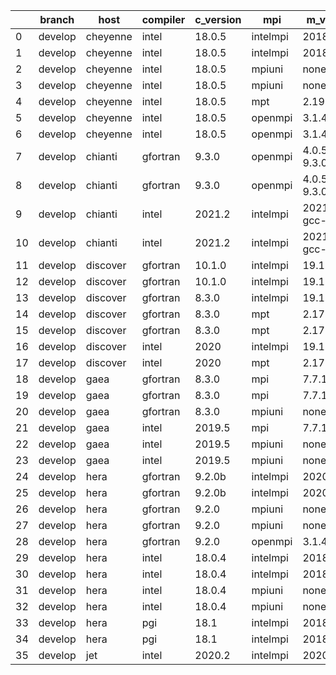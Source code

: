 |    | branch   | host     | compiler   | c_version   | mpi      | m_version          | o_g   | os     | build   | u_pass   | u_fail   | s_pass   | s_fail   | e_pass   | e_fail   | nuopc_pass   | nuopc_fail   | artifacts_hash                                                                                             | modified            |
|----|----------|----------|------------|-------------|----------|--------------------|-------|--------|---------|----------|----------|----------|----------|----------|----------|--------------|--------------|------------------------------------------------------------------------------------------------------------|---------------------|
|  0 | develop  | cheyenne | intel      | 18.0.5      | intelmpi | 2018.4.274         | O     | Linux  | Pass    | 13685    | 0        | 49       | 0        | 80       | 0        | 50           | 0            | [artifacts](https://github.com/esmf-org/esmf-test-artifacts/tree/7ef1e6c42b7d3f8bde961376f3fe22d1e109685e) | 03/02/2022_19:14:19 |
|  1 | develop  | cheyenne | intel      | 18.0.5      | intelmpi | 2018.4.274         | g     | Linux  | Pass    | 13685    | 0        | 49       | 0        | 80       | 0        | 50           | 0            | [artifacts](https://github.com/esmf-org/esmf-test-artifacts/tree/a4b08a4054d8875adabeee82219c3d828a276b32) | 03/02/2022_19:14:19 |
|  2 | develop  | cheyenne | intel      | 18.0.5      | mpiuni   | none               | O     | Linux  | Pass    | 12158    | 0        | 8        | 0        | 43       | 0        | 0            | 50           | [artifacts](https://github.com/esmf-org/esmf-test-artifacts/tree/8a7404158e123d5faef2ac622ec79adf4db66e4f) | 03/02/2022_19:14:19 |
|  3 | develop  | cheyenne | intel      | 18.0.5      | mpiuni   | none               | g     | Linux  | Pass    | 12158    | 0        | 8        | 0        | 43       | 0        | 0            | 50           | [artifacts](https://github.com/esmf-org/esmf-test-artifacts/tree/2baae6264f848769e483ece4c2709621ccbe8922) | 03/02/2022_19:14:19 |
|  4 | develop  | cheyenne | intel      | 18.0.5      | mpt      | 2.19               | g     | Linux  | Pass    | 13685    | 0        | 49       | 0        | 80       | 0        | 50           | 0            | [artifacts](https://github.com/esmf-org/esmf-test-artifacts/tree/0df3e37329c6b20c5b6e25ccacd8183903f17a3a) | 03/02/2022_19:14:19 |
|  5 | develop  | cheyenne | intel      | 18.0.5      | openmpi  | 3.1.4              | O     | Linux  | Pass    | 13685    | 0        | 49       | 0        | 80       | 0        | 50           | 0            | [artifacts](https://github.com/esmf-org/esmf-test-artifacts/tree/a4283606f86ac419c7813efc91be75764b0e579d) | 03/02/2022_19:14:19 |
|  6 | develop  | cheyenne | intel      | 18.0.5      | openmpi  | 3.1.4              | g     | Linux  | Pass    | 13685    | 0        | 49       | 0        | 80       | 0        | 50           | 0            | [artifacts](https://github.com/esmf-org/esmf-test-artifacts/tree/84ed44e1c8dd0e5fa7cea20ec64ea4d54bb0c1e4) | 03/02/2022_19:14:19 |
|  7 | develop  | chianti  | gfortran   | 9.3.0       | openmpi  | 4.0.5-gcc-9.3.0    | O     | Linux  | Pass    | 13685    | 0        | 49       | 0        | 80       | 0        | 44           | 6            | [artifacts](https://github.com/esmf-org/esmf-test-artifacts/tree/0683aed742cb46ff53ba6d024d546d910ade7e1a) | 03/02/2022_19:20:06 |
|  8 | develop  | chianti  | gfortran   | 9.3.0       | openmpi  | 4.0.5-gcc-9.3.0    | g     | Linux  | Pass    | 13685    | 0        | 49       | 0        | 80       | 0        | 44           | 6            | [artifacts](https://github.com/esmf-org/esmf-test-artifacts/tree/d90f093444981af1cdd2f923e773397d25ad6279) | 03/02/2022_19:20:06 |
|  9 | develop  | chianti  | intel      | 2021.2      | intelmpi | 2021.2.0-gcc-9.3.0 | O     | Linux  | Pass    | 13685    | 0        | 49       | 0        | 80       | 0        | 44           | 6            | [artifacts](https://github.com/esmf-org/esmf-test-artifacts/tree/50c6333296b17dac583677c0bcb9af80b11f1934) | 03/02/2022_19:20:06 |
| 10 | develop  | chianti  | intel      | 2021.2      | intelmpi | 2021.2.0-gcc-9.3.0 | g     | Linux  | Pass    | 13685    | 0        | 49       | 0        | 80       | 0        | 44           | 6            | [artifacts](https://github.com/esmf-org/esmf-test-artifacts/tree/d755d99739718938f6c99e4dbcd71bf798e08eae) | 03/02/2022_19:20:06 |
| 11 | develop  | discover | gfortran   | 10.1.0      | intelmpi | 19.1.3.304         | O     | Linux  | Pass    | 13670    | 15       | 49       | 0        | 80       | 0        | 50           | 0            | [artifacts](https://github.com/esmf-org/esmf-test-artifacts/tree/93a4476c20d82ba13b82998e4843b49168f442b3) | 03/02/2022_19:24:22 |
| 12 | develop  | discover | gfortran   | 10.1.0      | intelmpi | 19.1.3.304         | g     | Linux  | Pass    | 13670    | 15       | 49       | 0        | 80       | 0        | 50           | 0            | [artifacts](https://github.com/esmf-org/esmf-test-artifacts/tree/1db4db2ca32c1b70937dcfaf3851007573af8231) | 03/02/2022_19:24:22 |
| 13 | develop  | discover | gfortran   | 8.3.0       | intelmpi | 19.1.3.304         | O     | Linux  | Pass    | 13670    | 15       | 49       | 0        | 80       | 0        | 50           | 0            | [artifacts](https://github.com/esmf-org/esmf-test-artifacts/tree/b0aa69764598806378eb0318286682b8be1355bf) | 03/02/2022_19:24:22 |
| 14 | develop  | discover | gfortran   | 8.3.0       | mpt      | 2.17               | O     | Linux  | Pass    | 13685    | 0        | 49       | 0        | 80       | 0        | 46           | 4            | [artifacts](https://github.com/esmf-org/esmf-test-artifacts/tree/c9d370bfb0473af50abfe307cfa36073ea8e957e) | 03/02/2022_19:24:22 |
| 15 | develop  | discover | gfortran   | 8.3.0       | mpt      | 2.17               | g     | Linux  | Pass    | 13685    | 0        | 49       | 0        | 80       | 0        | 46           | 4            | [artifacts](https://github.com/esmf-org/esmf-test-artifacts/tree/0c43092b88009453a6c97c377a5dc9825fb379de) | 03/02/2022_19:24:22 |
| 16 | develop  | discover | intel      | 2020        | intelmpi | 19.1.3.304         | g     | Linux  | Pass    | 13685    | 0        | 49       | 0        | 80       | 0        | 50           | 0            | [artifacts](https://github.com/esmf-org/esmf-test-artifacts/tree/7d380c381b5a3388b4b850469ddb4dd1140d7e3d) | 03/02/2022_19:24:22 |
| 17 | develop  | discover | intel      | 2020        | mpt      | 2.17               | g     | Linux  | Pass    | 13685    | 0        | 49       | 0        | 80       | 0        | 50           | 0            | [artifacts](https://github.com/esmf-org/esmf-test-artifacts/tree/81d4829748f6162ed2401a7ed5e5d808e03875fa) | 03/02/2022_19:24:22 |
| 18 | develop  | gaea     | gfortran   | 8.3.0       | mpi      | 7.7.11             | O     | Unicos | Pass    | 13684    | 1        | 49       | 0        | 80       | 0        | 47           | 3            | [artifacts](https://github.com/esmf-org/esmf-test-artifacts/tree/0b7d35373edb729a91718e07aa28d0189c01efe9) | 03/02/2022_19:29:07 |
| 19 | develop  | gaea     | gfortran   | 8.3.0       | mpi      | 7.7.11             | g     | Unicos | Pass    | 13684    | 1        | 49       | 0        | 80       | 0        | 47           | 3            | [artifacts](https://github.com/esmf-org/esmf-test-artifacts/tree/dbba402385c9c6d49706aaa2038150949a5da457) | 03/02/2022_19:29:07 |
| 20 | develop  | gaea     | gfortran   | 8.3.0       | mpiuni   | none               | g     | Unicos | Pass    | 12158    | 0        | 8        | 0        | 43       | 0        | 0            | 50           | [artifacts](https://github.com/esmf-org/esmf-test-artifacts/tree/91c7dd6bb653407759ee1d5678126ef17983fc22) | 03/02/2022_19:29:07 |
| 21 | develop  | gaea     | intel      | 2019.5      | mpi      | 7.7.11             | O     | Unicos | Pass    | 13670    | 15       | 49       | 0        | 80       | 0        | 47           | 3            | [artifacts](https://github.com/esmf-org/esmf-test-artifacts/tree/f03a0814f95dd99b51fcb69167fd3546aeb4d50c) | 03/02/2022_19:29:07 |
| 22 | develop  | gaea     | intel      | 2019.5      | mpiuni   | none               | O     | Unicos | Pass    | 12143    | 15       | 8        | 0        | 43       | 0        | 0            | 50           | [artifacts](https://github.com/esmf-org/esmf-test-artifacts/tree/9dc6102e7871d98b9a0b09232b77c4ce43f94d07) | 03/02/2022_19:29:07 |
| 23 | develop  | gaea     | intel      | 2019.5      | mpiuni   | none               | g     | Unicos | Pass    | 12143    | 15       | 8        | 0        | 43       | 0        | 0            | 50           | [artifacts](https://github.com/esmf-org/esmf-test-artifacts/tree/ef25fbfee3441197afef3b91324b2ae86b28b431) | 03/02/2022_19:29:07 |
| 24 | develop  | hera     | gfortran   | 9.2.0b      | intelmpi | 2020               | O     | Linux  | Pass    | 0        | 8807     | 0        | 49       | 0        | 80       | 0            | 50           | [artifacts](https://github.com/esmf-org/esmf-test-artifacts/tree/98fadaddab1cca4d23e014fd14310cab18457f99) | 03/02/2022_19:36:21 |
| 25 | develop  | hera     | gfortran   | 9.2.0b      | intelmpi | 2020               | g     | Linux  | Pass    | 0        | 8807     | 0        | 49       | 0        | 80       | 0            | 50           | [artifacts](https://github.com/esmf-org/esmf-test-artifacts/tree/febf3154a058f1802f9d9aeae27af5b00cc458f4) | 03/02/2022_19:36:21 |
| 26 | develop  | hera     | gfortran   | 9.2.0       | mpiuni   | none               | O     | Linux  | Pass    | 12158    | 0        | 8        | 0        | 43       | 0        | 0            | 50           | [artifacts](https://github.com/esmf-org/esmf-test-artifacts/tree/821eed4f3259bb92e8502d67359eee5e3c8b10a7) | 03/02/2022_19:36:21 |
| 27 | develop  | hera     | gfortran   | 9.2.0       | mpiuni   | none               | g     | Linux  | Pass    | 12158    | 0        | 8        | 0        | 43       | 0        | 0            | 50           | [artifacts](https://github.com/esmf-org/esmf-test-artifacts/tree/1c387816cb5f375b72d46f0a3e3fcb16fe1fc144) | 03/02/2022_19:36:21 |
| 28 | develop  | hera     | gfortran   | 9.2.0       | openmpi  | 3.1.4              | g     | Linux  | Pass    | 13685    | 0        | 49       | 0        | 80       | 0        | 50           | 0            | [artifacts](https://github.com/esmf-org/esmf-test-artifacts/tree/60f84bad2c06597ffef14a67cb94edfbb6ac1d34) | 03/02/2022_19:36:21 |
| 29 | develop  | hera     | intel      | 18.0.4      | intelmpi | 2018.4.274         | O     | Linux  | Pass    | 13685    | 0        | 49       | 0        | 80       | 0        | 50           | 0            | [artifacts](https://github.com/esmf-org/esmf-test-artifacts/tree/88aceedb644445f2941329874f9f4669ffadc89a) | 03/02/2022_19:36:21 |
| 30 | develop  | hera     | intel      | 18.0.4      | intelmpi | 2018.4.274         | g     | Linux  | Pass    | 13685    | 0        | 49       | 0        | 80       | 0        | 50           | 0            | [artifacts](https://github.com/esmf-org/esmf-test-artifacts/tree/85b73f764e062595784ebec21e6e31652e4a0afd) | 03/02/2022_19:36:21 |
| 31 | develop  | hera     | intel      | 18.0.4      | mpiuni   | none               | O     | Linux  | Pass    | 12158    | 0        | 8        | 0        | 43       | 0        | 0            | 50           | [artifacts](https://github.com/esmf-org/esmf-test-artifacts/tree/d8e0306b2fe1787dc106396dee1c1063425717d9) | 03/02/2022_19:36:21 |
| 32 | develop  | hera     | intel      | 18.0.4      | mpiuni   | none               | g     | Linux  | Pass    | 12158    | 0        | 8        | 0        | 43       | 0        | 0            | 50           | [artifacts](https://github.com/esmf-org/esmf-test-artifacts/tree/131818d9b363223dc2b698f35d7a2477b5394fcd) | 03/02/2022_19:36:21 |
| 33 | develop  | hera     | pgi        | 18.1        | intelmpi | 2018.0.4           | O     | Linux  | Fail    | fail     | fail     | fail     | fail     | fail     | fail     | 0            | 50           | [artifacts](https://github.com/esmf-org/esmf-test-artifacts/tree/6fe7cea2d18ecc9df192cb5c758024588fa9927d) | 03/02/2022_19:36:21 |
| 34 | develop  | hera     | pgi        | 18.1        | intelmpi | 2018.0.4           | g     | Linux  | Fail    | fail     | fail     | fail     | fail     | fail     | fail     | 0            | 50           | [artifacts](https://github.com/esmf-org/esmf-test-artifacts/tree/d1b8237520e96f3796e74666ed2c3cbf198433c5) | 03/02/2022_19:36:21 |
| 35 | develop  | jet      | intel      | 2020.2      | intelmpi | 2020.2             | O     | Linux  | Pass    | pending  | pending  | pending  | pending  | pending  | pending  | pending      | pending      | [artifacts](https://github.com/esmf-org/esmf-test-artifacts/tree/b49bc8ce42036114994e0c60cf58c2ba634159fb) | 03/02/2022_19:41:28 |